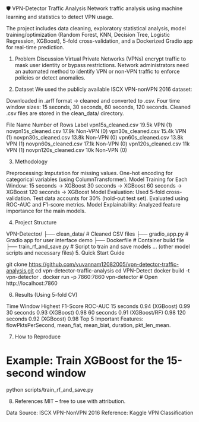 🛡️ VPN-Detector Traffic Analysis
Network traffic analysis using machine learning and statistics to detect VPN usage.

The project includes data cleaning, exploratory statistical analysis, model training/optimization (Random Forest, KNN, Decision Tree, Logistic Regression, XGBoost), 5-fold cross-validation, and a Dockerized Gradio app for real-time prediction.

1. Problem Discussion
Virtual Private Networks (VPNs) encrypt traffic to mask user identity or bypass restrictions. Network administrators need an automated method to identify VPN or non-VPN traffic to enforce policies or detect anomalies.

2. Dataset
We used the publicly available ISCX VPN-nonVPN 2016 dataset:

Downloaded in .arff format → cleaned and converted to .csv.
Four time window sizes: 15 seconds, 30 seconds, 60 seconds, 120 seconds.
Cleaned .csv files are stored in the clean_data/ directory.

File Name	Number of Rows	Label
vpn15s_cleaned.csv	19.5k	VPN (1)
novpn15s_cleaned.csv	17.9k	Non-VPN (0)
vpn30s_cleaned.csv	15.4k	VPN (1)
novpn30s_cleaned.csv	13.8k	Non-VPN (0)
vpn60s_cleaned.csv	13.8k	VPN (1)
novpn60s_cleaned.csv	17.1k	Non-VPN (0)
vpn120s_cleaned.csv	11k	VPN (1)
novpn120s_cleaned.csv	10k	Non-VPN (0)

3. Methodology

Preprocessing:
Imputation for missing values.
One-hot encoding for categorical variables (using ColumnTransformer).
Model Training for Each Window:
15 seconds → XGBoost
30 seconds → XGBoost
60 seconds → XGBoost
120 seconds → XGBoost
Model Evaluation:
Used 5-fold cross-validation.
Test data accounts for 30% (hold-out test set).
Evaluated using ROC-AUC and F1-score metrics.
Model Explainability:
Analyzed feature importance for the main models.

4. Project Structure

VPN-Detector/
├── clean_data/              # Cleaned CSV files
├── gradio_app.py            # Gradio app for user interface demo
├── Dockerfile               # Container build file
├── train_rf_and_save.py     # Script to train and save models
... (other model scripts and necessary files)
5. Quick Start Guide

git clone https://github.com/vuvannam12082005/vpn-detector-traffic-analysis.git
cd vpn-detector-traffic-analysis
cd VPN-Detect
docker build -t vpn-detector .
docker run -p 7860:7860 vpn-detector    # Open http://localhost:7860

6. Results (Using 5-fold CV)

Time Window	Highest F1-Score	ROC-AUC
15 seconds	0.94 (XGBoost)	0.99
30 seconds	0.93 (XGBoost)	0.98
60 seconds	0.91 (XGBoost/RF)	0.98
120 seconds	0.92 (XGBoost)	0.98
Top 5 Important Features: flowPktsPerSecond, mean_fiat, mean_biat, duration, pkt_len_mean.

7. How to Reproduce
# Example: Train XGBoost for the 15-second window
python scripts/train_rf_and_save.py

8. References
MIT – free to use with attribution.

Data Source: ISCX VPN-NonVPN 2016
Reference: Kaggle VPN Classification
